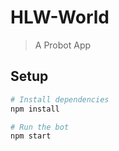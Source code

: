 # HLW-World
> A Probot App
## Setup

```sh
# Install dependencies
npm install

# Run the bot
npm start
```
